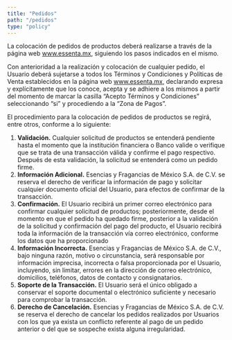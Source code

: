 ```yaml
---
title: "Pedidos"
path: "/pedidos"
type: "policy"
---
```


La colocación de pedidos de productos deberá realizarse a través de la página web www.essenta.mx, siguiendo los pasos indicados en el mismo.

Con anterioridad a la realización y colocación de cualquier pedido, el Usuario deberá sujetarse a todos los Términos y Condiciones y Políticas de Venta establecidos en la página web www.essenta.mx, declarando expresa y explícitamente que los conoce, acepta y se adhiere a los mismos a partir del momento de marcar la casilla “Acepto Términos y Condiciones” seleccionando “si” y procediendo a la “Zona de Pagos”.

El procedimiento para la colocación de pedidos de productos se regirá, entre otros, conforme a lo siguiente:

1. **Validación.** Cualquier solicitud de productos se entenderá pendiente hasta el momento que la institución financiera o Banco valide o verifique que se trata de una transacción válida y confirme el pago respectivo. Después de esta validación, la solicitud se entenderá como un pedido firme.
2. **Información Adicional.** Esencias y Fragancias de México S.A. de C.V. se reserva el derecho de verificar la información de pago y solicitar cualquier documento oficial del Usuario, para efectos de confirmar de la transacción.
3. **Confirmación.** El Usuario recibirá un primer correo electrónico para confirmar cualquier solicitud de productos; posteriormente, desde el momento en que el pedido ha quedado firme, posterior a la validación de la solicitud y confirmación del pago del producto, el Usuario recibirá toda la información de la transacción vía correo electrónico, conforme los datos que ha proporcionado
4. **Información Incorrecta.** Esencias y Fragancias de México S.A. de C.V., bajo ninguna razón, motivo o circunstancia, será responsable por información imprecisa, incorrecta o falsa proporcionada por el Usuario, incluyendo, sin limitar, errores en la dirección de correo electrónico, domicilios, teléfonos, datos de contacto y consignatarios.
5. **Soporte de la Transacción.** El Usuario será el único obligado a conservar el soporte documental o electrónico suficiente y necesario para comprobar la transacción.
6. **Derecho de Cancelación.** Esencias y Fragancias de México S.A. de C.V. se reserva el derecho de cancelar los pedidos realizados por Usuarios con los que ya exista un conflicto referente al pago de un pedido anterior o del que se sospeche exista alguna irregularidad.
